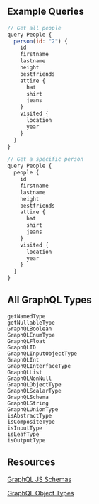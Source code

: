 ## Example Queries

```js
// Get all people
query People {
  person(id: "2") {
    id
    firstname
    lastname
    height
    bestfriends
    attire {
      hat
      shirt
      jeans
    }
  	visited {
  	  location
  	  year
  	}
  }
}

// Get a specific person
query People {
  people {
    id
    firstname
    lastname
    height
    bestfriends
    attire {
      hat
      shirt
      jeans
    }
  	visited {
  	  location
  	  year
  	}
  }
}
```

## All GraphQL Types
```
getNamedType
getNullableType
GraphQLBoolean
GraphQLEnumType
GraphQLFloat
GraphQLID
GraphQLInputObjectType
GraphQLInt
GraphQLInterfaceType
GraphQLList
GraphQLNonNull
GraphQLObjectType
GraphQLScalarType
GraphQLSchema
GraphQLString
GraphQLUnionType
isAbstractType
isCompositeType
isInputType
isLeafType
isOutputType
```

## Resources
[GraphQL JS Schemas](https://graphql.org/code/#javascript)

[GraphQL Object Types](https://graphql.org/graphql-js/type/#graphqlobjecttype)